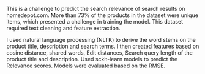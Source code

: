 This is a challenge to predict the search relevance of search results on homedepot.com. More than 73% of the products in the dataset were unique items, which presented a challenge in training the model. This dataset required text cleaning and feature extraction.

I used natural language processing (NLTK) to derive the word stems on the product title, description and search terms. I then created features based on cosine distance, shared words, Edit distances, Search query length of the product title and description. Used sckit-learn models to predict the Relevance scores. Models were evaluated based on the RMSE.
